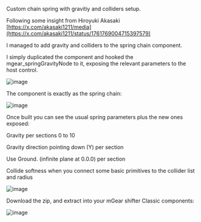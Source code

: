 Custom chain spring with gravitiy and colliders setup.

Following some insight from Hiroyuki Akasaki [https://x.com/akasaki1211/media](https://x.com/akasaki1211/status/1761769004715397579) 

I managed to add gravity and colliders to the spring chain component.

I simply duplicated the component and hooked the mgear_springGravityNode to it, exposing the relevant parameters to the host control.

![image](https://github.com/user-attachments/assets/78e44fc2-92d1-4971-8ba5-447c1b026faa)

The component is exactly as the spring chain:

![image](https://github.com/user-attachments/assets/41a1bbe3-6a07-48cb-8158-8bcfcea02c2e)

Once built you can see the usual spring parameters plus the new ones exposed: 

Gravity per sections 0 to 10

Gravity direction pointing down (Y) per section

Use Ground. (infinite plane at 0.0.0) per section

Collide softness when you connect some basic primitives to the collider list and radius

![image](https://github.com/user-attachments/assets/967c5e60-0436-4c3f-9d52-c2fc0c184b99)


Download the zip, and extract into your mGear shifter Classic components:

![image](https://github.com/user-attachments/assets/6c38679d-1aca-42ee-84d6-d9c0e968f373)
